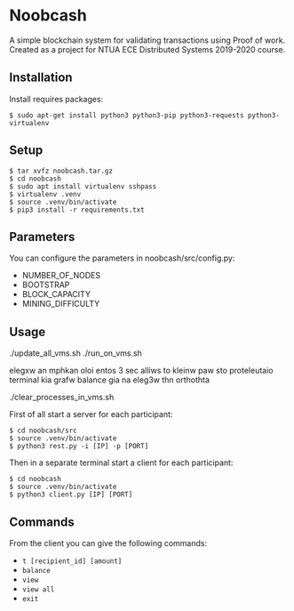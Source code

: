 # Noobcash
A simple blockchain system for validating transactions using Proof of work. Created as a project for NTUA ECE Distributed Systems 2019-2020 course.

## Installation

Install requires packages:

	$ sudo apt-get install python3 python3-pip python3-requests python3-virtualenv

## Setup
	$ tar xvfz noobcash.tar.gz
    $ cd noobcash
    $ sudo apt install virtualenv sshpass
    $ virtualenv .venv
    $ source .venv/bin/activate
    $ pip3 install -r requirements.txt


## Parameters
You can configure the parameters in noobcash/src/config.py:

* NUMBER_OF_NODES
* BOOTSTRAP
* BLOCK_CAPACITY 
* MINING_DIFFICULTY

## Usage




./update_all_vms.sh
./run_on_vms.sh

elegxw an mphkan oloi entos 3 sec alliws to kleinw
paw sto proteleutaio terminal kia grafw balance gia na eleg3w thn orthothta

./clear_processes_in_vms.sh



First of all start a server for each participant:

    $ cd noobcash/src
    $ source .venv/bin/activate
    $ python3 rest.py -i [IP] -p [PORT]

Then in a separate terminal start a client for each participant:

    $ cd noobcash
    $ source .venv/bin/activate
    $ python3 client.py [IP] [PORT]


## Commands

From the client you can give the following commands:

* `t [recipient_id] [amount]` 
* `balance`                   
* `view`                      
* `view all`                  
* `exit`                      
